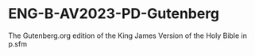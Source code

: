# ENG-B-AV2023-PD-Gutenberg
The Gutenberg.org edition of the King James Version of the Holy Bible in p.sfm
